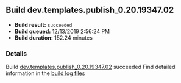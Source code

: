 ## Build dev.templates.publish_0.20.19347.02
- **Build result:** `succeeded`
- **Build queued:** 12/13/2019 2:56:24 PM
- **Build duration:** 152.24 minutes
### Details
Build [dev.templates.publish_0.20.19347.02](https://winappstudio.visualstudio.com/web/build.aspx?pcguid=a4ef43be-68ce-4195-a619-079b4d9834c2&builduri=vstfs%3a%2f%2f%2fBuild%2fBuild%2f32310) succeeded
Find detailed information in the [build log files]()
